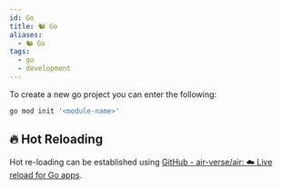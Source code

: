 ```yaml
---
id: Go
title: 🐿️ Go
aliases:
  - 🐿️ Go
tags:
  - go
  - development
---
```


To create a new go project you can enter the following:

```sh
go mod init '<module-name>'
```

## 🔥 Hot Reloading

Hot re-loading can be established using [GitHub - air-verse/air: ☁️ Live reload for Go apps](https://github.com/air-verse/air).
